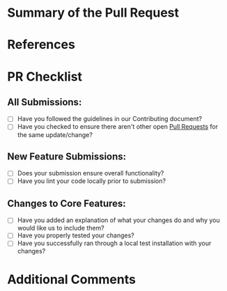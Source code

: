 # Summary of the Pull Request

# References

# PR Checklist

## All Submissions:

* [ ] Have you followed the guidelines in our Contributing document?
* [ ] Have you checked to ensure there aren't other open [Pull Requests](../../../pulls) for the same update/change?

## New Feature Submissions:

* [ ] Does your submission ensure overall functionality?
* [ ] Have you lint your code locally prior to submission?

## Changes to Core Features:

* [ ] Have you added an explanation of what your changes do and why you would like us to include them?
* [ ] Have you properly tested your changes?
* [ ] Have you successfully ran through a local test installation with your changes?

# Additional Comments
